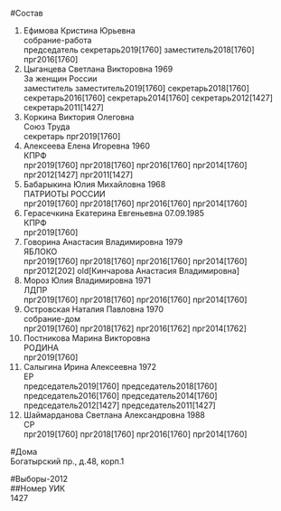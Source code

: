 #Состав  
1. Ефимова Кристина Юрьевна  
    собрание-работа  
    председатель секретарь2019[1760] заместитель2018[1760] прг2016[1760]  
2. Цыганцева Светлана Викторовна 1969  
    За женщин России  
    заместитель заместитель2019[1760] секретарь2018[1760] секретарь2016[1760] секретарь2014[1760] секретарь2012[1427] секретарь2011[1427]  
3. Коркина Виктория Олеговна  
    Союз Труда  
    секретарь прг2019[1760]  
4. Алексеева Елена Игоревна 1960  
    КПРФ  
    прг2019[1760] прг2018[1760] прг2016[1760] прг2014[1760] прг2012[1427] прг2011[1427]  
5. Бабарыкина Юлия Михайловна 1968  
    ПАТРИОТЫ РОССИИ  
    прг2019[1760] прг2018[1760] прг2016[1760] прг2014[1760]  
6. Герасечкина Екатерина Евгеньевна 07.09.1985  
    КПРФ  
    прг2019[1760]  
7. Говорина Анастасия Владимировна 1979  
    ЯБЛОКО  
    прг2019[1760] прг2018[1760] прг2016[1760] прг2014[1760] прг2012[202] old[Кинчарова Анастасия Владимировна]  
8. Мороз Юлия Владимировна 1971  
    ЛДПР  
    прг2019[1760] прг2018[1760] прг2016[1760] прг2014[1760]  
9. Островская Наталия Павловна 1970  
    собрание-дом  
    прг2019[1760] прг2018[1762] прг2016[1762] прг2014[1762]  
10. Постникова Марина Викторовна  
    РОДИНА  
    прг2019[1760]  
11. Салыгина Ирина Алексеевна 1972  
    ЕР  
    председатель2019[1760] председатель2018[1760] председатель2016[1760] председатель2014[1760] председатель2012[1427] председатель2011[1427]  
12. Шаймарданова Светлана Александровна 1988  
    СР  
    прг2019[1760] прг2018[1760] прг2016[1760] прг2014[1760]  
  
#Дома  
Богатырский пр., д.48, корп.1  
  
#Выборы-2012  
##Номер УИК  
1427  
